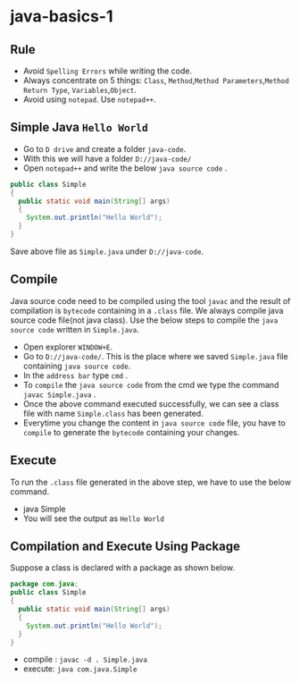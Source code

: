 # java-basics-1

## Rule
* Avoid `Spelling Errors` while writing the code.
* Always concentrate on 5 things: `Class`, `Method`,`Method Parameters`,`Method Return Type`, `Variables`,`Object`.
* Avoid using `notepad`. Use `notepad++`.

Simple Java `Hello World`
------------------------
* Go to `D drive` and create a folder `java-code`.
* With this we will have a folder `D://java-code/`
* Open `notepad++` and write the below `java source code` .

```java
public class Simple
{
  public static void main(String[] args)
  {
    System.out.println("Hello World");
  }
}
```

Save above file as `Simple.java` under `D://java-code`. 

Compile
-------
Java source code need to be compiled using the tool `javac` and the result of compilation is `bytecode` containing in a `.class` file. We always compile java source code file(not java class). Use the below steps to compile the `java source code` written in `Simple.java`.

* Open explorer `WINDOW+E`. 
* Go to `D://java-code/`. This is the place where we saved `Simple.java` file containing `java source code`.
* In the `address bar` type `cmd` .
* To `compile` the `java source code` from the cmd we type the command `javac Simple.java` .
* Once the above command executed successfully, we can see a class file with name `Simple.class` has been generated.
* Everytime you change the content in `java source code` file, you have to `compile` to generate the `bytecode` containing your changes.

Execute
-------
To run the `.class` file generated in the above step, we have to use the below command.
* java Simple
* You will see the output as `Hello World`

Compilation and Execute Using Package
---------------------------------
Suppose a class is declared with a package as shown below.

```java 
package com.java;
public class Simple
{
  public static void main(String[] args)
  {
    System.out.println("Hello World");
  }
}
```

* compile : `javac -d . Simple.java`
* execute: `java com.java.Simple`
